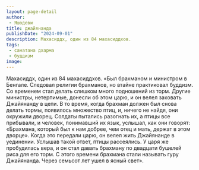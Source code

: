 ```yaml
---
layout: page-detail
author:
 - Яшодеви
title: джайянанда
publishDate: "2024-09-01"
description: Махасиддх, один из 84 махасиддхов.
tags:
 - санатана дхарма
 - буддизм
image: 
---
```


Махасиддх, один из 84 махасиддхов.
 «Был брахманом и министром в Бенгале. Следовал религии брахманов, но втайне практиковал буддизм. Со временем стал делать слишком много подношений из торм. Другие министры, нетерпимые, донесли об этом царю, и он велел заковать Джайянанду в цепи. В то время, когда брахман должен был снова делать тормы, появилось множество птиц, и, ничего не найдя, они окружили дворец. Солдаты пытались разогнать их, а птицы все прибывали, и человек, понимавший их язык, услышал, как они говорят: «Брахмана, который был к нам добрее, чем отец и мать, держат в этом дворце». Когда это передали царю, он велел жить Джайянанде в уединении. Услышав такой ответ, птицы рассеялись. У царя же пробудилась вера, и он стал давать брахману по двадцати бушелей риса для его торм. С этого времени брахмана стали называть гуру Джайянанда. Через семьсот лет ушел в ясный свет».

